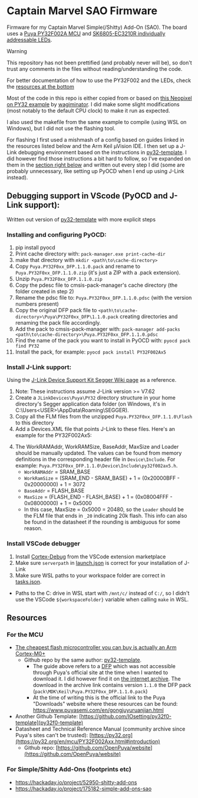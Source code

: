 # Captain Marvel SAO Firmware

Firmware for my Captain Marvel Simple(/Shitty) Add-On (SAO). The board uses a [Puya PY32F002A MCU](https://www.lcsc.com/product-detail/Microcontrollers-MCU-MPU-SOC_PUYA-PY32F002AL15S6TU_C5292060.html) and [SK6805-EC3210R individually addressable LEDs](https://www.lcsc.com/product-detail/RGB-LEDs-Built-in-IC_OPSCO-Optoelectronics-SK6805-EC3210R_C5378735.html).

> [!WARNING]
> This repository has not been prettified (and probably never will be), so don't trust any comments in the files without reading/understanding the code.
>
> For better documentation of how to use the PY32F002 and the LEDs, check the [resources at the bottom](#resources)

Most of the code in this repo is either copied from or based on [this Neopixel on PY32 example](https://github.com/wagiminator/Development-Boards/blob/main/PY32F002AF15P_DevBoard/software/neopixel_spi/src/main.c) by [wagiminator](https://github.com/wagiminator/). I did make some slight modifications (most notably to the default CPU clock) to make it run as expected.

I also used the makefile from the same example to compile (using WSL on Windows), but I did not use the flashing tool. 

For flashing I first used a mishmash of a config based on guides linked in the resources listed below and the Arm Keil µVision IDE. I then set up a J-Link debugging environment based on the instructions in [py32-template](https://github.com/jaydcarlson/py32-template). I did however find those instructions a bit hard to follow, so I've expanded on them in the [section right below](#debugging-support-in-vscode-pyocd-and-j-link-support) and written out every step I did (some are probably unnecessary, like setting up PyOCD when I end up using J-Link instead).

## Debugging support in VScode (PyOCD and J-Link support):
Written out version of [py32-template](https://github.com/jaydcarlson/py32-template) with more explicit steps

### Installing and configuring PyOCD:
1. pip install pyocd
2. Print cache directory with: `pack-manager.exe print-cache-dir`
3. make that directory with `mkdir <path\to\cache-directory>`
4. Copy `Puya.PY32F0xx_DFP.1.1.0.pack` and rename to `Puya.PY32F0xx_DFP.1.1.0.zip` (it's just a ZIP with a .pack extension). 
5. Unzip `Puya.PY32F0xx_DFP.1.1.0.zip`
6. Copy the pdesc file to cmsis-pack-manager's cache directory (the folder created in step 2) 
7. Rename the pdsc file to: `Puya.PY32F0xx_DFP.1.1.0.pdsc` (with the version numbers present)
8. Copy the original DFP pack file to `<path\to\cache-directory>\Puya\PY32F0xx_DFP\1.1.0.pack` creating directories and renaming the pack file accordingly.
9. Add the pack to cmsis-pack-manager with: `pack-manager add-packs <path\to\cache-directory>\Puya.PY32F0xx_DFP.1.1.0.pdsc`
10. Find the name of the pack you want to install in PyOCD with: `pyocd pack find PY32`
11. Install the pack, for example: `pyocd pack install PY32F002Ax5`

### Install J-Link support:
Using the [J-Link Device Support Kit Segger Wiki page](https://wiki.segger.com/J-Link_Device_Support_Kit) as a reference. 
1. Note: These instructions assume J-Link version >= V7.62
1. Create a `JLinkDevices\Puya\PY32` directory structure in your home directory's Segger application data folder (on Windows, it's in C:\Users\<USER>\AppData\Roaming\SEGGER\). 
2. Copy all the FLM files from the unzipped `Puya.PY32F0xx_DFP.1.1.0\Flash` to this directory
3. Add a Devices.XML file that points J-Link to these files. Here's an example for the PY32F002Ax5:

<Database>
  <Device>
    <ChipInfo Vendor="Puya" Name="PY32F002Ax5" WorkRAMAddr="0x20000000" WorkRAMSize="3072" Core="JLINK_CORE_CORTEX_M0" />
    <FlashBankInfo Name="Internal code flash" BaseAddr="0x08000000" AlwaysPresent="1" >
      <LoaderInfo Name="Default" MaxSize="0x5000" Loader="PY32F0xx_20.FLM" LoaderType="FLASH_ALGO_TYPE_OPEN" />
    </FlashBankInfo>
  </Device>
</Database>

4. The WorkRAMAddr, WorkRAMSize, BaseAddr, MaxSize and Loader should be manually updated. The values can be found from memory definitions in the corresponding header file in `Device\Include`. For example: `Puya.PY32F0xx_DFP.1.1.0\Device\Include\py32f002ax5.h`.
	- `WorkRAMAddr` = SRAM_BASE
	- `WorkRamSize` = (SRAM_END - SRAM_BASE) + 1    = (0x20000BFF - 0x20000000) + 1 = 3072
	- `BaseAddr`    = FLASH_BASE
	- `MaxSize`     = (FLASH_END - FLASH_BASE) + 1  = (0x08004FFF - 0x08000000) + 1 = 0x5000
	- In this case, MaxSize = 0x5000 = 20480, so the `Loader` should be the FLM file that ends in `_20` indicating 20k flash. This info can also be found in the datasheet if the rounding is ambiguous for some reason.

### Install VSCode debugger

1. Install [Cortex-Debug](https://marketplace.visualstudio.com/items?itemName=marus25.cortex-debug) from the VSCode extension marketplace
2. Make sure `serverpath` in [launch.json](./.vscode/launch.json) is correct for your installation of J-Link
3. Make sure WSL paths to your workspace folder are correct in [tasks.json](./.vscode/tasks.json). 
  - Paths to the C: drive in WSL start with `/mnt/c/` instead of `C:/`, so I didn't use the VSCode `${workspaceFolder}` variable when calling `make` in WSL. 

## Resources

### For the MCU
- [The cheapest flash microcontroller you can buy is actually an Arm Cortex-M0+](https://jaycarlson.net/2023/02/04/the-cheapest-flash-microcontroller-you-can-buy-is-actually-an-arm-cortex-m0/)
    - Github repo by the same author: [py32-template](https://github.com/jaydcarlson/py32-template).
        - The guide above refers to a [DFP](https://web.archive.org/web/20230205071913if_/https://www.puyasemi.com/uploadfiles/2022/11/PY-MCU资料-20221117.rar) which was not accessible through Puya's official site at the time when I wanted to download it. I did however find it on [the internet archive](https://web.archive.org/web/20230205071913if_/https://www.puyasemi.com/uploadfiles/2022/11/PY-MCU资料-20221117.rar). The download in the archive link  contains version `1.1.0` the DFP pack (`pack\MDK\Keil\Puya.PY32F0xx_DFP.1.1.0.pack`)
        - At the time of writing this is the official link to the Puya "Downloads" website where these resources can be found: https://www.puyasemi.com/en/gongjuyuruanjian.html 
- Another Github Template: [https://github.com/IOsetting/py32f0-template](py32f0-template)
- Datasheet and Technical Reference Manual (community archive since Puya's sites can't be trusted): [https://py32.org](https://py32.org/en/mcu/PY32F002Axx.html#introduction)
    - Github repo: [https://github.com/OpenPuya/website](https://github.com/OpenPuya/website)

### For Simple/Shitty Add-Ons (footprints etc)
- https://hackaday.io/project/52950-shitty-add-ons
- https://hackaday.io/project/175182-simple-add-ons-sao

